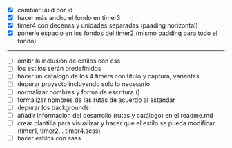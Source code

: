 - [x] cambiar uuid por id
- [x] hacer más ancho el fondo en timer3
- [x] timer4 con decenas y unidades separadas (paading horizontal)
- [x] ponerle espacio en los fondos del timer2 (mismo padding para todo el fondo)
---
- [ ]  omitir la inclusión de estilos con css 
- [ ] los estilos serán predefinidos
- [ ] hacer un catálogo de los 4 timers con título y captura, variantes
- [ ] depurar proyecto incluyendo solo lo necesario
- [ ] normalizar nombres y forma de escritura ()
- [ ] formalizar nombres de las rutas de acuerdo al estandar
- [ ] depurar los backgrounds
- [ ] añadir información del desarrollo (rutas y catálogo) en el readme.md
- [ ] crear plantilla para visualizar y hacer que el estilo se pueda modificar (timer1, timer2... timer4.scss)
- [ ] hacer estilos con sass